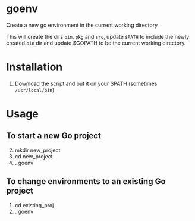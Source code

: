 # goenv

Create a new go environment in the current working directory

This will create the dirs `bin`, `pkg` and `src`, update `$PATH` to include the newly created `bin` dir and update $GOPATH to be the current working directory.

# Installation

1. Download the script and put it on your $PATH (sometimes `/usr/local/bin`)

# Usage

## To start a new Go project

2. mkdir new_project
3. cd new_project
4. . goenv

## To change environments to an existing Go project

1. cd existing_proj
2. . goenv
